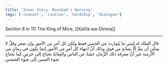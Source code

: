 ```yaml
---
title: "Inner Story: Roozbad's Warning"
tags: ['counsel', 'caution', 'hardship', "dialogue"]
---
```


 Section 8 in 11) The King of Mice, [[Kalīla wa-Dimna]]

---
قال الملك له ليس ما يُتوارث من الجنس فقط ولكن كل أمر من الأمور وإن صغر وقلَّ لا يمكن أن يتمَّ إلَّا بعنايةٍ من فوق وذلك أنَّ انتهاء كل أمرٍ من الأمور إنما يكون في زمانٍ من الأزمنة غير أنَّ معرفة ذلك الزَّمان خفيَةٌ عن الناس والعِنَايَةُ تحتاج إلى حرصٍ كما يحتاج ضوء العينين إلى ضوء الشمس
